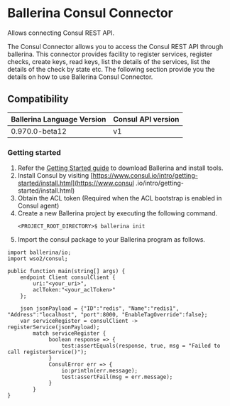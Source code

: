 # Ballerina Consul Connector

Allows connecting Consul REST API.

The Consul Connector allows you to access the Consul REST API through ballerina. 
This connector provides facility to register services, register checks, create keys, read keys, list the details of 
the services, list the details of the check by state etc.
The following section provide you the details on how to use Ballerina Consul Connector.

## Compatibility
| Ballerina Language Version | Consul API version  |
| ------------- | -----|
| 0.970.0-beta12 | v1 |

### Getting started
1. Refer the [Getting Started guide](https://ballerina.io/learn/getting-started/) to download Ballerina and install tools.
2. Install Consul by visiting [https://www.consul.io/intro/getting-started/install.html](https://www.consul
   .io/intro/getting-started/install.html)
3. Obtain the ACL token (Required when the ACL bootstrap is enabled in Consul agent)
4. Create a new Ballerina project by executing the following command.
    ```ballerina
    <PROJECT_ROOT_DIRECTORY>$ ballerina init
    ```
5. Import the consul package to your Ballerina program as follows.

```ballerina
import ballerina/io;
import wso2/consul;

public function main(string[] args) {
    endpoint Client consulClient {
        uri:"<your_uri>",
        aclToken:"<your_aclToken>"
    };
    
    json jsonPayload = {"ID":"redis", "Name":"redis1", "Address":"localhost", "port":8000, "EnableTagOverride":false};
    var serviceRegister = consulClient -> registerService(jsonPayload);
        match serviceRegister {
             boolean response => {
                 test:assertEquals(response, true, msg = "Failed to call registerService()");
             }
             ConsulError err => {
                 io:println(err.message);
                 test:assertFail(msg = err.message);
             }
        }
}
```
